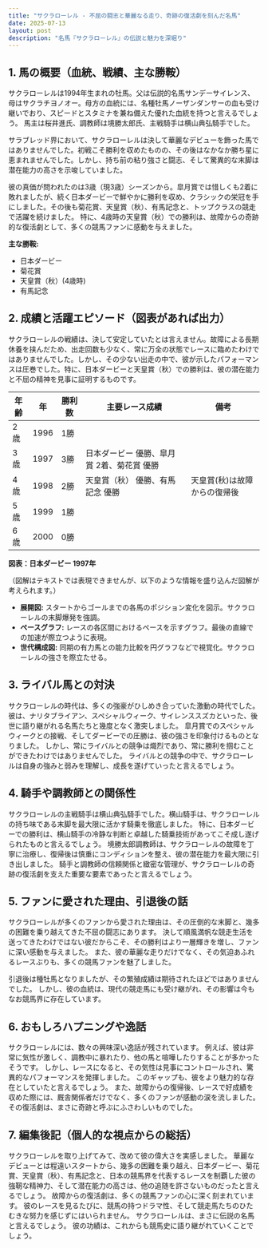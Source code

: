 ```yaml
---
title: "サクラローレル - 不屈の闘志と華麗なる走り、奇跡の復活劇を刻んだ名馬"
date: 2025-07-13
layout: post
description: "名馬『サクラローレル』の伝説と魅力を深堀り"
---
```


## 1. 馬の概要（血統、戦績、主な勝鞍）

サクラローレルは1994年生まれの牡馬。父は伝説的名馬サンデーサイレンス、母はサクラチヨノオー。母方の血統には、名種牡馬ノーザンダンサーの血も受け継いでおり、スピードとスタミナを兼ね備えた優れた血統を持つと言えるでしょう。  馬主は桜井進氏、調教師は境勝太郎氏、主戦騎手は横山典弘騎手でした。

サラブレッド界において、サクラローレルは決して華麗なデビューを飾った馬ではありませんでした。初戦こそ勝利を収めたものの、その後はなかなか勝ち星に恵まれませんでした。しかし、持ち前の粘り強さと闘志、そして驚異的な末脚は潜在能力の高さを示唆していました。

彼の真価が問われたのは3歳（現3歳）シーズンから。皐月賞では惜しくも2着に敗れましたが、続く日本ダービーで鮮やかに勝利を収め、クラシックの栄冠を手にしました。その後も菊花賞、天皇賞（秋）、有馬記念と、トップクラスの競走で活躍を続けました。  特に、4歳時の天皇賞（秋）での勝利は、故障からの奇跡的な復活劇として、多くの競馬ファンに感動を与えました。

**主な勝鞍:**

* 日本ダービー
* 菊花賞
* 天皇賞（秋）(4歳時)
* 有馬記念


## 2. 成績と活躍エピソード（図表があれば出力）

サクラローレルの戦績は、決して安定していたとは言えません。故障による長期休養を挟んだため、出走回数も少なく、常に万全の状態でレースに臨めたわけではありませんでした。しかし、その少ない出走の中で、彼が示したパフォーマンスは圧巻でした。特に、日本ダービーと天皇賞（秋）での勝利は、彼の潜在能力と不屈の精神を見事に証明するものです。

| 年齢 | 年 | 勝利数 | 主要レース成績 | 備考 |
|---|---|---|---|---|
| 2歳 | 1996 | 1勝 |  |  |
| 3歳 | 1997 | 3勝 | 日本ダービー 優勝、皐月賞 2着、菊花賞 優勝 |  |
| 4歳 | 1998 | 2勝 | 天皇賞（秋） 優勝、有馬記念 優勝 | 天皇賞(秋)は故障からの復帰後 |
| 5歳 | 1999 | 1勝 |  |  |
| 6歳 | 2000 | 0勝 |  |  |


**図表：日本ダービー 1997年**

（図解はテキストでは表現できませんが、以下のような情報を盛り込んだ図解が考えられます。）

* **展開図:**  スタートからゴールまでの各馬のポジション変化を図示。サクラローレルの末脚爆発を強調。
* **ペースグラフ:** レースの各区間におけるペースを示すグラフ。最後の直線での加速が際立つように表現。
* **世代構成図:** 同期の有力馬との能力比較を円グラフなどで視覚化。サクラローレルの強さを際立たせる。


## 3. ライバル馬との対決

サクラローレルの時代は、多くの強豪がひしめき合っていた激動の時代でした。彼は、ナリタブライアン、スペシャルウィーク、サイレンススズカといった、後世に語り継がれる名馬たちと幾度となく激突しました。  皐月賞でのスペシャルウィークとの接戦、そしてダービーでの圧勝は、彼の強さを印象付けるものとなりました。  しかし、常にライバルとの競争は熾烈であり、常に勝利を掴むことができたわけではありませんでした。  ライバルとの競争の中で、サクラローレルは自身の強みと弱みを理解し、成長を遂げていったと言えるでしょう。


## 4. 騎手や調教師との関係性

サクラローレルの主戦騎手は横山典弘騎手でした。横山騎手は、サクラローレルの持ち味である末脚を最大限に活かす騎乗を徹底しました。  特に、日本ダービーでの勝利は、横山騎手の冷静な判断と卓越した騎乗技術があってこそ成し遂げられたものと言えるでしょう。  境勝太郎調教師は、サクラローレルの故障を丁寧に治療し、復帰後は慎重にコンディションを整え、彼の潜在能力を最大限に引き出しました。  騎手と調教師の信頼関係と緻密な管理が、サクラローレルの奇跡の復活劇を支えた重要な要素であったと言えるでしょう。


## 5. ファンに愛された理由、引退後の話

サクラローレルが多くのファンから愛された理由は、その圧倒的な末脚と、幾多の困難を乗り越えてきた不屈の闘志にあります。  決して順風満帆な競走生活を送ってきたわけではない彼だからこそ、その勝利はより一層輝きを増し、ファンに深い感動を与えました。  また、彼の華麗な走りだけでなく、その気迫あふれるレースぶりも、多くの競馬ファンを魅了しました。

引退後は種牡馬となりましたが、その繁殖成績は期待されたほどではありませんでした。  しかし、彼の血統は、現代の競走馬にも受け継がれ、その影響は今もなお競馬界に存在しています。


## 6. おもしろハプニングや逸話

サクラローレルには、数々の興味深い逸話が残されています。  例えば、彼は非常に気性が激しく、調教中に暴れたり、他の馬と喧嘩したりすることが多かったそうです。  しかし、レースになると、その気性は見事にコントロールされ、驚異的なパフォーマンスを発揮しました。  このギャップも、彼をより魅力的な存在としていたと言えるでしょう。  また、故障からの復帰後、レースで好成績を収めた際には、厩舎関係者だけでなく、多くのファンが感動の涙を流しました。その復活劇は、まさに奇跡と呼ぶにふさわしいものでした。


## 7. 編集後記（個人的な視点からの総括）

サクラローレルを取り上げてみて、改めて彼の偉大さを実感しました。  華麗なデビューとは程遠いスタートから、幾多の困難を乗り越え、日本ダービー、菊花賞、天皇賞（秋）、有馬記念と、日本の競馬界を代表するレースを制覇した彼の強靭な精神力、そして潜在能力の高さは、他の追随を許さないものだったと言えるでしょう。  故障からの復活劇は、多くの競馬ファンの心に深く刻まれています。  彼のレースを見るたびに、競馬の持つドラマ性、そして競走馬たちのひたむきな努力を感じずにはいられません。  サクラローレルは、まさに伝説の名馬と言えるでしょう。  彼の功績は、これからも競馬史に語り継がれていくことでしょう。
